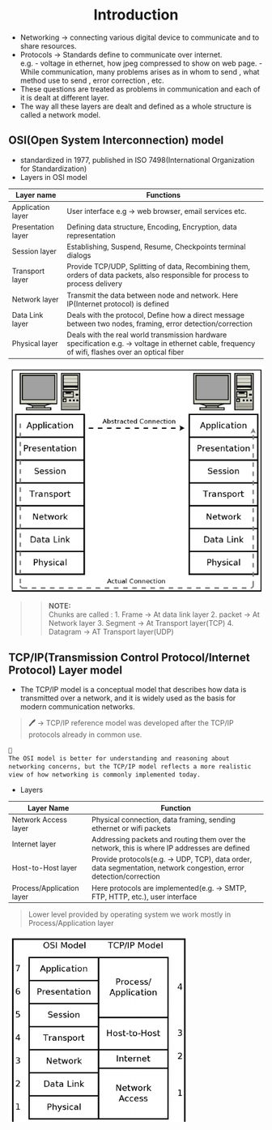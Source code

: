 # <center>Introduction</center> 
- Networking -> connecting various digital device to communicate and to share resources. 
- Protocols -> Standards define to communicate over internet.\
                 e.g. - voltage in ethernet, how jpeg compressed to show on web page.
-While communication, many problems arises as in whom to send , what method  use to send , error correction , etc.
- These questions are treated as problems in communication and each of it is dealt at different layer.
- The way all these layers are dealt and defined as a whole structure is called a network model.

## OSI(Open System Interconnection) model
- standardized in 1977, published in ISO 7498(International Organization for Standardization)
- Layers in OSI model 

| Layer name | Functions |
|------------|-----------|
|Application layer | User interface e.g -> web browser, email services etc. |
|Presentation layer | Defining data structure, Encoding, Encryption, data representation| 
| Session layer | Establishing, Suspend, Resume, Checkpoints terminal dialogs |
| Transport layer | Provide TCP/UDP, Splitting of data, Recombining them, orders of data packets, also responsible for process to process delivery |
| Network layer | Transmit the data between node and network. Here IP(Internet protocol) is defined |
| Data Link layer | Deals with the protocol, Define how a direct message between two nodes, framing, error detection/correction |
| Physical layer | Deals with the real world transmission hardware specification e.g. -> voltage in ethernet cable, frequency of wifi, flashes over an optical fiber|

![network connection between two nodes](assets/images/connection_bbetween_noded.png)
 
 >> **NOTE:**\
    Chunks are called :
    1. Frame -> At data link layer 
    2. packet -> At Network layer
    3. Segment -> At Transport layer(TCP)
    4. Datagram -> AT Transport layer(UDP) 

## TCP/IP(Transmission Control Protocol/Internet Protocol) Layer model
- The TCP/IP model is a conceptual model that describes how data is transmitted over a network, and it is widely used as the basis for modern communication networks.

> **🖊️** -> TCP/IP reference model was developed after the TCP/IP protocols already in common use. 

```
🔷
The OSI model is better for understanding and reasoning about networking concerns, but the TCP/IP model reflects a more realistic view of how networking is commonly implemented today.
```
- Layers

| Layer Name | Function |
|------------|----------|
|Network Access layer | Physical connection, data framing, sending ethernet or wifi packets |
|Internet layer | Addressing packets and routing them over the network, this is where IP addresses are defined |
|Host-to-Host layer | Provide protocols(e.g. -> UDP, TCP), data order, data segmentation, network congestion, error detection/correction |
| Process/Application layer | Here protocols are implemented(e.g. -> SMTP, FTP, HTTP, etc.), user interface|

> Lower level provided by operating system we work mostly in Process/Application layer

![network connection between two nodes](assets/images/TCP_IP_model.png)


